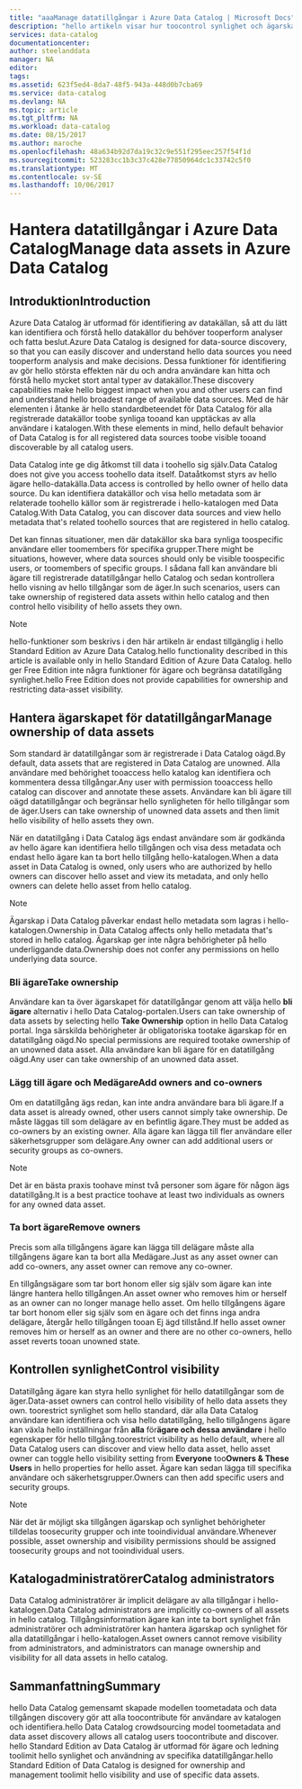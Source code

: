 ```yaml
---
title: "aaaManage datatillgångar i Azure Data Catalog | Microsoft Docs"
description: "hello artikeln visar hur toocontrol synlighet och ägarskapet för datatillgångar som är registrerade i Azure Data Catalog."
services: data-catalog
documentationcenter: 
author: steelanddata
manager: NA
editor: 
tags: 
ms.assetid: 623f5ed4-8da7-48f5-943a-448d0b7cba69
ms.service: data-catalog
ms.devlang: NA
ms.topic: article
ms.tgt_pltfrm: NA
ms.workload: data-catalog
ms.date: 08/15/2017
ms.author: maroche
ms.openlocfilehash: 48a634b92d7da19c32c9e551f295eec257f54f1d
ms.sourcegitcommit: 523283cc1b3c37c428e77850964dc1c33742c5f0
ms.translationtype: MT
ms.contentlocale: sv-SE
ms.lasthandoff: 10/06/2017
---
```

# <a name="manage-data-assets-in-azure-data-catalog"></a><span data-ttu-id="686be-103">Hantera datatillgångar i Azure Data Catalog</span><span class="sxs-lookup"><span data-stu-id="686be-103">Manage data assets in Azure Data Catalog</span></span>
## <a name="introduction"></a><span data-ttu-id="686be-104">Introduktion</span><span class="sxs-lookup"><span data-stu-id="686be-104">Introduction</span></span>
<span data-ttu-id="686be-105">Azure Data Catalog är utformad för identifiering av datakällan, så att du lätt kan identifiera och förstå hello datakällor du behöver tooperform analyser och fatta beslut.</span><span class="sxs-lookup"><span data-stu-id="686be-105">Azure Data Catalog is designed for data-source discovery, so that you can easily discover and understand hello data sources you need tooperform analysis and make decisions.</span></span> <span data-ttu-id="686be-106">Dessa funktioner för identifiering av gör hello största effekten när du och andra användare kan hitta och förstå hello mycket stort antal typer av datakällor.</span><span class="sxs-lookup"><span data-stu-id="686be-106">These discovery capabilities make hello biggest impact when you and other users can find and understand hello broadest range of available data sources.</span></span> <span data-ttu-id="686be-107">Med de här elementen i åtanke är hello standardbeteendet för Data Catalog för alla registrerade datakällor toobe synliga tooand kan upptäckas av alla användare i katalogen.</span><span class="sxs-lookup"><span data-stu-id="686be-107">With these elements in mind, hello default behavior of Data Catalog is for all registered data sources toobe visible tooand discoverable by all catalog users.</span></span>

<span data-ttu-id="686be-108">Data Catalog inte ge dig åtkomst till data i toohello sig själv.</span><span class="sxs-lookup"><span data-stu-id="686be-108">Data Catalog does not give you access toohello data itself.</span></span> <span data-ttu-id="686be-109">Dataåtkomst styrs av hello ägare hello-datakälla.</span><span class="sxs-lookup"><span data-stu-id="686be-109">Data access is controlled by hello owner of hello data source.</span></span> <span data-ttu-id="686be-110">Du kan identifiera datakällor och visa hello metadata som är relaterade toohello källor som är registrerade i hello-katalogen med Data Catalog.</span><span class="sxs-lookup"><span data-stu-id="686be-110">With Data Catalog, you can discover data sources and view hello metadata that's related toohello sources that are registered in hello catalog.</span></span>

<span data-ttu-id="686be-111">Det kan finnas situationer, men där datakällor ska bara synliga toospecific användare eller toomembers för specifika grupper.</span><span class="sxs-lookup"><span data-stu-id="686be-111">There might be situations, however, where data sources should only be visible toospecific users, or toomembers of specific groups.</span></span> <span data-ttu-id="686be-112">I sådana fall kan användare bli ägare till registrerade datatillgångar hello Catalog och sedan kontrollera hello visning av hello tillgångar som de äger.</span><span class="sxs-lookup"><span data-stu-id="686be-112">In such scenarios, users can take ownership of registered data assets within hello catalog and then control hello visibility of hello assets they own.</span></span>

> [!NOTE]
> <span data-ttu-id="686be-113">hello-funktioner som beskrivs i den här artikeln är endast tillgänglig i hello Standard Edition av Azure Data Catalog.</span><span class="sxs-lookup"><span data-stu-id="686be-113">hello functionality described in this article is available only in hello Standard Edition of Azure Data Catalog.</span></span> <span data-ttu-id="686be-114">hello ger Free Edition inte några funktioner för ägare och begränsa datatillgång synlighet.</span><span class="sxs-lookup"><span data-stu-id="686be-114">hello Free Edition does not provide capabilities for ownership and restricting data-asset visibility.</span></span>
>
>

## <a name="manage-ownership-of-data-assets"></a><span data-ttu-id="686be-115">Hantera ägarskapet för datatillgångar</span><span class="sxs-lookup"><span data-stu-id="686be-115">Manage ownership of data assets</span></span>
<span data-ttu-id="686be-116">Som standard är datatillgångar som är registrerade i Data Catalog oägd.</span><span class="sxs-lookup"><span data-stu-id="686be-116">By default, data assets that are registered in Data Catalog are unowned.</span></span> <span data-ttu-id="686be-117">Alla användare med behörighet tooaccess hello katalog kan identifiera och kommentera dessa tillgångar.</span><span class="sxs-lookup"><span data-stu-id="686be-117">Any user with permission tooaccess hello catalog can discover and annotate these assets.</span></span> <span data-ttu-id="686be-118">Användare kan bli ägare till oägd datatillgångar och begränsar hello synligheten för hello tillgångar som de äger.</span><span class="sxs-lookup"><span data-stu-id="686be-118">Users can take ownership of unowned data assets and then limit hello visibility of hello assets they own.</span></span>

<span data-ttu-id="686be-119">När en datatillgång i Data Catalog ägs endast användare som är godkända av hello ägare kan identifiera hello tillgången och visa dess metadata och endast hello ägare kan ta bort hello tillgång hello-katalogen.</span><span class="sxs-lookup"><span data-stu-id="686be-119">When a data asset in Data Catalog is owned, only users who are authorized by hello owners can discover hello asset and view its metadata, and only hello owners can delete hello asset from hello catalog.</span></span>

> [!NOTE]
> <span data-ttu-id="686be-120">Ägarskap i Data Catalog påverkar endast hello metadata som lagras i hello-katalogen.</span><span class="sxs-lookup"><span data-stu-id="686be-120">Ownership in Data Catalog affects only hello metadata that's stored in hello catalog.</span></span> <span data-ttu-id="686be-121">Ägarskap ger inte några behörigheter på hello underliggande data.</span><span class="sxs-lookup"><span data-stu-id="686be-121">Ownership does not confer any permissions on hello underlying data source.</span></span>
>
>

### <a name="take-ownership"></a><span data-ttu-id="686be-122">Bli ägare</span><span class="sxs-lookup"><span data-stu-id="686be-122">Take ownership</span></span>
<span data-ttu-id="686be-123">Användare kan ta över ägarskapet för datatillgångar genom att välja hello **bli ägare** alternativ i hello Data Catalog-portalen.</span><span class="sxs-lookup"><span data-stu-id="686be-123">Users can take ownership of data assets by selecting hello **Take Ownership** option in hello Data Catalog portal.</span></span> <span data-ttu-id="686be-124">Inga särskilda behörigheter är obligatoriska tootake ägarskap för en datatillgång oägd.</span><span class="sxs-lookup"><span data-stu-id="686be-124">No special permissions are required tootake ownership of an unowned data asset.</span></span> <span data-ttu-id="686be-125">Alla användare kan bli ägare för en datatillgång oägd.</span><span class="sxs-lookup"><span data-stu-id="686be-125">Any user can take ownership of an unowned data asset.</span></span>

### <a name="add-owners-and-co-owners"></a><span data-ttu-id="686be-126">Lägg till ägare och Medägare</span><span class="sxs-lookup"><span data-stu-id="686be-126">Add owners and co-owners</span></span>
<span data-ttu-id="686be-127">Om en datatillgång ägs redan, kan inte andra användare bara bli ägare.</span><span class="sxs-lookup"><span data-stu-id="686be-127">If a data asset is already owned, other users cannot simply take ownership.</span></span> <span data-ttu-id="686be-128">De måste läggas till som delägare av en befintlig ägare.</span><span class="sxs-lookup"><span data-stu-id="686be-128">They must be added as co-owners by an existing owner.</span></span> <span data-ttu-id="686be-129">Alla ägare kan lägga till fler användare eller säkerhetsgrupper som delägare.</span><span class="sxs-lookup"><span data-stu-id="686be-129">Any owner can add additional users or security groups as co-owners.</span></span>

> [!NOTE]
> <span data-ttu-id="686be-130">Det är en bästa praxis toohave minst två personer som ägare för någon ägs datatillgång.</span><span class="sxs-lookup"><span data-stu-id="686be-130">It is a best practice toohave at least two individuals as owners for any owned data asset.</span></span>
>
>

### <a name="remove-owners"></a><span data-ttu-id="686be-131">Ta bort ägare</span><span class="sxs-lookup"><span data-stu-id="686be-131">Remove owners</span></span>
<span data-ttu-id="686be-132">Precis som alla tillgångens ägare kan lägga till delägare måste alla tillgångens ägare kan ta bort alla Medägare.</span><span class="sxs-lookup"><span data-stu-id="686be-132">Just as any asset owner can add co-owners, any asset owner can remove any co-owner.</span></span>

<span data-ttu-id="686be-133">En tillgångsägare som tar bort honom eller sig själv som ägare kan inte längre hantera hello tillgången.</span><span class="sxs-lookup"><span data-stu-id="686be-133">An asset owner who removes him or herself as an owner can no longer manage hello asset.</span></span> <span data-ttu-id="686be-134">Om hello tillgångens ägare tar bort honom eller sig själv som en ägare och det finns inga andra delägare, återgår hello tillgången tooan Ej ägd tillstånd.</span><span class="sxs-lookup"><span data-stu-id="686be-134">If hello asset owner removes him or herself as an owner and there are no other co-owners, hello asset reverts tooan unowned state.</span></span>

## <a name="control-visibility"></a><span data-ttu-id="686be-135">Kontrollen synlighet</span><span class="sxs-lookup"><span data-stu-id="686be-135">Control visibility</span></span>
<span data-ttu-id="686be-136">Datatillgång ägare kan styra hello synlighet för hello datatillgångar som de äger.</span><span class="sxs-lookup"><span data-stu-id="686be-136">Data-asset owners can control hello visibility of hello data assets they own.</span></span> <span data-ttu-id="686be-137">toorestrict synlighet som hello standard, där alla Data Catalog användare kan identifiera och visa hello datatillgång, hello tillgångens ägare kan växla hello inställningar från **alla** för**ägare och dessa användare** i hello egenskaper för hello tillgång.</span><span class="sxs-lookup"><span data-stu-id="686be-137">toorestrict visibility as hello default, where all Data Catalog users can discover and view hello data asset, hello asset owner can toggle hello visibility setting from **Everyone** too**Owners & These Users** in hello properties for hello asset.</span></span> <span data-ttu-id="686be-138">Ägare kan sedan lägga till specifika användare och säkerhetsgrupper.</span><span class="sxs-lookup"><span data-stu-id="686be-138">Owners can then add specific users and security groups.</span></span>

> [!NOTE]
> <span data-ttu-id="686be-139">När det är möjligt ska tillgången ägarskap och synlighet behörigheter tilldelas toosecurity grupper och inte tooindividual användare.</span><span class="sxs-lookup"><span data-stu-id="686be-139">Whenever possible, asset ownership and visibility permissions should be assigned toosecurity groups and not tooindividual users.</span></span>
>
>

## <a name="catalog-administrators"></a><span data-ttu-id="686be-140">Katalogadministratörer</span><span class="sxs-lookup"><span data-stu-id="686be-140">Catalog administrators</span></span>
<span data-ttu-id="686be-141">Data Catalog administratörer är implicit delägare av alla tillgångar i hello-katalogen.</span><span class="sxs-lookup"><span data-stu-id="686be-141">Data Catalog administrators are implicitly co-owners of all assets in hello catalog.</span></span> <span data-ttu-id="686be-142">Tillgångsinformation ägare kan inte ta bort synlighet från administratörer och administratörer kan hantera ägarskap och synlighet för alla datatillgångar i hello-katalogen.</span><span class="sxs-lookup"><span data-stu-id="686be-142">Asset owners cannot remove visibility from administrators, and administrators can manage ownership and visibility for all data assets in hello catalog.</span></span>

## <a name="summary"></a><span data-ttu-id="686be-143">Sammanfattning</span><span class="sxs-lookup"><span data-stu-id="686be-143">Summary</span></span>
<span data-ttu-id="686be-144">hello Data Catalog gemensamt skapade modellen toometadata och data tillgången discovery gör att alla toocontribute för användare av katalogen och identifiera.</span><span class="sxs-lookup"><span data-stu-id="686be-144">hello Data Catalog crowdsourcing model toometadata and data asset discovery allows all catalog users toocontribute and discover.</span></span> <span data-ttu-id="686be-145">hello Standard Edition av Data Catalog är utformad för ägare och ledning toolimit hello synlighet och användning av specifika datatillgångar.</span><span class="sxs-lookup"><span data-stu-id="686be-145">hello Standard Edition of Data Catalog is designed for ownership and management toolimit hello visibility and use of specific data assets.</span></span>
